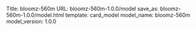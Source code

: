 Title: bloomz-560m
URL: bloomz-560m-1.0.0/model
save_as: bloomz-560m-1.0.0/model.html
template: card_model
model_name: bloomz-560m
model_version: 1.0.0

